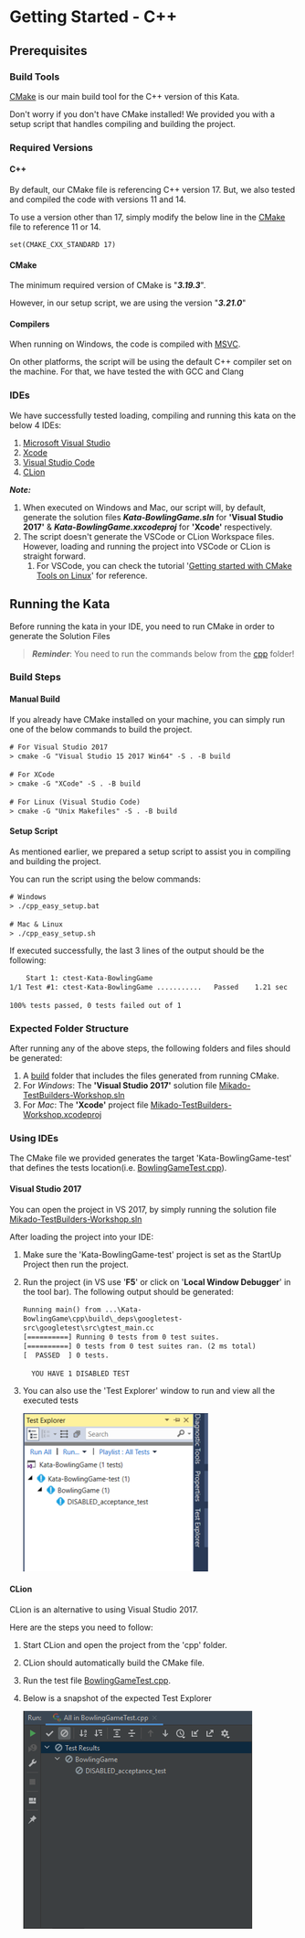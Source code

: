 # Getting Started - C++

## Prerequisites 

### Build Tools 

[CMake](https://cmake.org/) is our main build tool for the C++ version of this Kata.

Don't worry if you don't have CMake installed! 
We provided you with a setup script that handles compiling and building the project. 
 
### Required Versions 

#### C++ 

By default, our CMake file is referencing C++ version 17. But, we also tested and 
compiled the code with versions 11 and 14. 

To use a version other than 17, simply modify the below line in the [CMake](./CMakeLists.txt)
file to reference 11 or 14.  

```shell
set(CMAKE_CXX_STANDARD 17)
```

#### CMake
The minimum required version of CMake is "***3.19.3***". 

However, in our setup script, we are using the version "***3.21.0***"

#### Compilers 

When running on Windows, the code is compiled with [MSVC](https://docs.microsoft.com/en-us/cpp/build/reference/compiling-a-c-cpp-program?view=msvc-160). 

On other platforms, the script will be using the default C++ compiler set on the machine. 
For that, we have tested the with GCC and Clang

### IDEs 
We have successfully tested loading, compiling and running this kata on the below 4 IDEs: 
1. [Microsoft Visual Studio](https://visualstudio.microsoft.com/)
1. [Xcode](https://developer.apple.com/xcode/)
1. [Visual Studio Code](https://code.visualstudio.com/)
1. [CLion](https://www.jetbrains.com/clion/)

***Note:*** 

1. When executed on Windows and Mac, our script will, by default, generate the solution files ***Kata-BowlingGame.sln*** for **'Visual Studio 2017'** & ***Kata-BowlingGame.xxcodeproj*** for **'Xcode'** respectively. 
1. The script doesn't generate the VSCode or CLion Workspace files. However, loading and running the project into VSCode or CLion is straight forward. 
   1. For VSCode, you can check the tutorial '[Getting started with CMake Tools on Linux](https://code.visualstudio.com/docs/cpp/cmake-linux#:~:text=ready%20to%20build.-,Open%20the%20Command%20Palette%20(Ctrl%2BShift%2BP)%20and,CMake%20Tools%20builds%20all%20targets.)' for reference. 

## Running the Kata 

Before running the kata in your IDE, you need to run CMake in order to generate the Solution Files

> ***Reminder***:  You need to run the commands below from the [cpp](.) folder!

### Build Steps
#### Manual Build  

If you already have CMake installed on your machine, you can simply run one of the below commands to build the project. 

```shell
# For Visual Studio 2017 
> cmake -G "Visual Studio 15 2017 Win64" -S . -B build

# For XCode  
> cmake -G "XCode" -S . -B build

# For Linux (Visual Studio Code)
> cmake -G "Unix Makefiles" -S . -B build
```

#### Setup Script 

As mentioned earlier, we prepared a setup script to assist you in compiling and building the project. 

You can run the script using the below commands: 

```shell
# Windows
> ./cpp_easy_setup.bat

# Mac & Linux 
> ./cpp_easy_setup.sh
```

If executed successfully, the last 3 lines of the output should be the following: 

```shell
    Start 1: ctest-Kata-BowlingGame
1/1 Test #1: ctest-Kata-BowlingGame ...........   Passed    1.21 sec

100% tests passed, 0 tests failed out of 1
```

### Expected Folder Structure

After running any of the above steps, the following folders and files should be generated:
1. A [build](./build) folder that includes the files generated from running CMake.
1. For *Windows*: The **'Visual Studio 2017'** solution file [Mikado-TestBuilders-Workshop.sln](./build/Kata-BowlingGame.sln)
1. For *Mac*: The **'Xcode'** project file [Mikado-TestBuilders-Workshop.xcodeproj](./build/Kata-BowlingGame.xcodeproj)

### Using IDEs 

The CMake file we provided generates the target 'Kata-BowlingGame-test' that defines the tests location(i.e. [BowlingGameTest.cpp](./test/BowlingGameTest.cpp)). 

#### Visual Studio 2017

You can open the project in VS 2017, by simply running the solution file [Mikado-TestBuilders-Workshop.sln](./build/Kata-BowlingGame.sln)

After loading the project into your IDE: 
1. Make sure the 'Kata-BowlingGame-test' project is set as the StartUp Project then run the project. 
1. Run the project (in VS use '**F5**' or click on '**Local Window Debugger**' in the tool bar). The following output should be generated: 
	```shell
	Running main() from ...\Kata-BowlingGame\cpp\build\_deps\googletest-src\googletest\src\gtest_main.cc
	[==========] Running 0 tests from 0 test suites.
	[==========] 0 tests from 0 test suites ran. (2 ms total)
	[  PASSED  ] 0 tests.

	  YOU HAVE 1 DISABLED TEST
	```
1. You can also use the 'Test Explorer' window to run and view all the executed tests 

	![Bowling Game_CPP_Tests](../images/BowlingGame-CPP-Tests.png)

#### CLion

CLion is an alternative to using Visual Studio 2017.

Here are the steps you need to follow: 
1. Start CLion and open the project from the 'cpp' folder. 
1. CLion should automatically build the CMake file. 
1. Run the test file [BowlingGameTest.cpp](./test/BowlingGameTest.cpp).
1. Below is a snapshot of the expected Test Explorer 
   
   ![Bowling Game_CPP_Tests](../images/BowlingGame-CPP-CLion-Tests.png)
